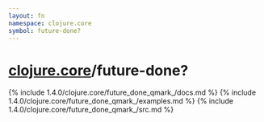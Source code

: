 ```yaml
---
layout: fn
namespace: clojure.core
symbol: future-done?
---
```


# [clojure.core](../)/future-done?

{% include 1.4.0/clojure.core/future_done_qmark_/docs.md %}
{% include 1.4.0/clojure.core/future_done_qmark_/examples.md %}
{% include 1.4.0/clojure.core/future_done_qmark_/src.md %}

